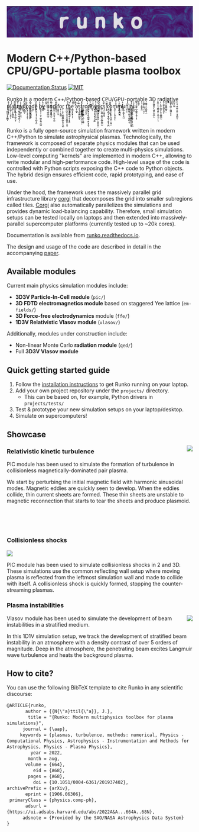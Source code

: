 <img align="top" src="docs/header.png">

# Modern C++/Python-based CPU/GPU-portable plasma toolbox

[![Documentation Status](https://readthedocs.org/projects/runko/badge/?version=latest)](https://runko.readthedocs.io/en/latest/?badge=latest) [![MIT](https://badges.frapsoft.com/os/mit/mit.svg?v=102)](https://github.com/natj/runko/LICENSE) 

R̯̥͎̺͚̙͈̖̝̩̘ͅu̖̩̹̤n̪̰͚̭̬̮̼͎̥͓ͅk̲̟͎͓̭̝o͔͙̗͓͇̺͇̥̜͖̥̹̘̼ i̪̮̠͇̪̯̲͕̪̻̫̹s͕̫͈̲͙͕̻̜ a̙̻̘͎̞͖̮͚̺̲̮͍͇̮͚ m̺̤͍̻̬͕̯̳̣o͙͔̠͕̠͓̥d̝̘̩̟̲̬͎͍̲e̮̭͉̖̣r̯̬̣̫̹̤̖n̼̪̥͚̫̱̜̞̫̼͔̙̯̜ C̹̻̮͎̰̟̻̭̝ͅ++/P̠̬͕y̦̣͎̜̬̯͖̩̬͍͓͈͙t̥̳̦̠h̬͇͕̭o̦͖̲͎̖n͈̟̬͓̤̖̬̬̼̙̳͖͇̤-b̠͙̦̤̙̦̦̫̰a̤̹̫̱̮̻͙s̜͙̠ḙ̩͔͙̺̲͇̻̯̰̤̤͓̙̟̟̪d̪̺͉̞̖̜̥̝̭̯͕ C̯̼͙P̰̮̪͍̖̘͓͙͍U͙̺͚̖̫̖͕̖̥͕̼ͅ/G̞͕̮P̖͔̯͙̻̤̬̙̳͙̙̰U͕̹͓̹͇̻̯̰-p̩̪̙o͍̖̙̱̖̪̯̙͖͉̫̱̣͎̫͈̳ṛ̹̥̖̙̥̦͈͚t̲̭̜̜͚̭̦̺̖͚͍̱̹͍̗̝̖a̪̖̻̩b̠͉̜͕̮͍̥̼l̝̖̳̙͎̲͉̖̣̟̦ͅe̗͙͇̘͕̫̝̪̱͍̣̫ 3D͈̞͖̺̱̯͎̖͖̱͎̰̯̲̦ͅ r̠͍̲̝̖̖͚̪͉͍̙͔̪̟͕̦ͅͅa͕̜̗̮̲̹̜͇̭̗̬͉̭̻̪̲̖ḓ̠̝̺̟͈͖̞̭̼ͅͅi̥̯̦̺͚͚̫̻̟̤a͚͇͈͔ṯ͖̬̙̠̻̦̩̺͖͙͕̝i͉͙ͅv̪̰̤̜̰̲e͓̖̤͉̮̞͚̹̯̭̗̣̭̟͇̣ͅ p̜͈̺̫̣̬̝̭̲̻ͅl̯͚̣̜̹̣̝͍̜ͅa̼̥̹͎͎̲̫̮̮s̳̣͙͖̠̘͈̣͇̹̮ͅm̲͙͖͕̥̫͕̲͎̪͎̜ͅa̭̥̹ c̞͕̗̙͎̞̣͉̥̹o͍͍͎̭̰̦̣̥͖̦d̮̥̙e͔͍̺̼̦͉̘̜̥̜̪̗̟̰ b̗̲̝̘̩̩̫̣̟̮̳̥̰͉̮̲͖ỵ͖͉ a̜͚͉̲̬̲̦̲̝n̠̝̪̮͈̭̹̲͕d̳̫̹̙̤̥̬̬̜̫̙͚ f͔̱̱̥̠̲̟o͔̠̦̠͕̪͍̤ṟ̜̣͉̥̖͓̳̯̳̜͇͓̬̱̖͖ͅ t̪̩̲̺̖̱̯̮̹̯̫̝̳͈̥̤̯̥h̻̫͕̗͍̼̦̰̹͔͙̣̯̱e̜̳͕̖̱̞̠ͅͅ ḁ̹͚͓s̯̖͔̭͍̼͍̺̰̭ͅt͔̫̰͇͍̥̹̺̹̫̠̲͎̠ͅr̰͖̲̟͓̰͇̜̖̼̙͔͖͈o̜̦͈̼͉ͅp̲̬̭͔͕͍̩͇͚͉̮̤̞̥͍ͅh̲͍͉y͉̖̣͔͎͔̥͎̣̮̰s̗͓̳̗͖̯͍̱͖̖̺̣̤̺̬͉̭̣i̩̠̖c̻̹͕̰͚̣̗̳̠̫̖̲̥͇̦̺s͉̩̙̝̰̥͍̙ c͔̥͎̺̜̗̣̱̘̲̝͔͈̥̘̱̪o̞͇̹̘̣͙͓̜̯͖̦̲͕͖̤̠m̭̼̦͎̦̙̭̝̟͓ͅm̝̖͓̮̪̬̰u̖̯̤͕͚̩͓̘͖n̺̜͎̣i̳̻͖̟̩͇̖̥͚̩̻̠̱̹t͎̗̤̲̞͓̤̦͙̰̞̭̭̫͔̫̬̮y̖̩͍͍̫̹͙̜̺͓͉̟̣͈̤̺.
</br>
</br>
</br>

Runko is a fully open-source simulation framework written in modern C++/Python to simulate astrophysical plasmas. Technologically, the framework is composed of separate physics modules that can be used independently or combined together to create multi-physics simulations. Low-level computing "kernels" are implemented in modern C++, allowing to write modular and high-performance code. High-level usage of the code is controlled with Python scripts exposing the C++ code to Python objects. The hybrid design ensures efficient code, rapid prototyping, and ease of use.

Under the hood, the framework uses the massively parallel grid infrastructure library [corgi](https://github.com/natj/corgi) that decomposes the grid into smaller subregions called tiles. [Corgi](https://github.com/natj/corgi) also automatically parallelizes the simulations and provides dynamic load-balancing capability. Therefore, small simulation setups can be tested locally on laptops and then extended into massively-parallel supercomputer platforms (currently tested up to ~20k cores).

Documentation is available from [runko.readthedocs.io](https://runko.readthedocs.io/en/latest/?badge=latest). 

The design and usage of the code are described in detail in the accompanying [paper](https://arxiv.org/abs/1906.06306).


## Available modules
Current main physics simulation modules include:
- **3D3V Particle-In-Cell module** (`pic/`)
- **3D FDTD electromagnetics module** based on staggered Yee lattice (`em-fields/`)
- **3D Force-free electrodynamics** module (`ffe/`)
- **1D3V Relativistic Vlasov module** (`vlasov/`)

Additionally, modules under construction include:
- Non-linear Monte Carlo **radiation module** (`qed/`)
- Full **3D3V Vlasov module**


## Quick getting started guide
1) Follow the [installation instructions](https://runko.readthedocs.io/en/latest/installation.html) to get Runko running on your laptop.
2) Add your own project repository under the `projects/` directory.
	- This can be based on, for example, Python drivers in `projects/tests/`
3) Test & prototype your new simulation setups on your laptop/desktop.
4) Simulate on supercomputers!

## Showcase
<img align="right" src="https://cdn.jsdelivr.net/gh/natj/pb-utilities@master/movies/turb_small.gif">	

### Relativistic kinetic turbulence 	
PIC module has been used to simulate the formation of turbulence in collisionless magnetically-dominated pair plasma.

We start by perturbing the initial magnetic field with harmonic sinusoidal modes. Magnetic eddies are quickly seen to develop. When the eddies collide, thin current sheets are formed. These thin sheets are unstable to magnetic reconnection that starts to tear the sheets and produce plasmoid.

</br>
</br>
</br>

### Collisionless shocks
<img align="center" src="https://cdn.jsdelivr.net/gh/natj/pb-utilities@master/movies/shock_small.gif">

PIC module has been used to simulate collisionless shocks in 2 and 3D. These simulations use the common reflecting wall setup where moving plasma is reflected from the leftmost simulation wall and made to collide with itself. A collisionless shock is quickly formed, stopping the counter-streaming plasmas.


### Plasma instabilities

<img align="right" src="https://cdn.jsdelivr.net/gh/natj/pb-utilities@master/movies/beam.gif">	

Vlasov module has been used to simulate the development of beam instabilities in a stratified medium. 

In this 1D1V simulation setup, we track the development of stratified beam instability in an atmosphere with a density contrast of over 5 orders of magnitude. Deep in the atmosphere, the penetrating beam excites Langmuir wave turbulence and heats the background plasma. 

## How to cite?

You can use the following BibTeX template to cite Runko in any scientific discourse:
```
@ARTICLE{runko,
       author = {{N{\"a}ttil{\"a}}, J.},
        title = "{Runko: Modern multiphysics toolbox for plasma simulations}",
      journal = {\aap},
     keywords = {plasmas, turbulence, methods: numerical, Physics - Computational Physics, Astrophysics - Instrumentation and Methods for Astrophysics, Physics - Plasma Physics},
         year = 2022,
        month = aug,
       volume = {664},
          eid = {A68},
        pages = {A68},
          doi = {10.1051/0004-6361/201937402},
archivePrefix = {arXiv},
       eprint = {1906.06306},
 primaryClass = {physics.comp-ph},
       adsurl = {https://ui.adsabs.harvard.edu/abs/2022A&A...664A..68N},
      adsnote = {Provided by the SAO/NASA Astrophysics Data System}
}
```

